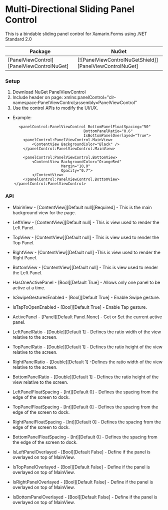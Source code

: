 # Multi-Directional Sliding Panel Control 

This is a bindable sliding panel control for Xamarin.Forms using .NET Standard 2.0

| Package | NuGet |
| --------------- | ----- |
| [PanelViewControl][PanelViewControlNuGet] | [![PanelViewControlNuGetShield]][PanelViewControlNuGet] |

### Setup
1. Download NuGet PanelViewControl
2. Include header on page: xmlns:panelControl="clr-namespace:PanelViewControl;assembly=PanelViewControl"
3. Use the control APIs to modify the UI/UX.

* Example:
```
      <panelControl:PanelViewControl BottomPanelFloatSpacing="50"
                                   BottomPanelRatio="0.6"
                                   IsBottomPanelOverlayed="True">
        <panelControl:PanelViewControl.MainView>
            <ContentView BackgroundColor="Black" />
        </panelControl:PanelViewControl.MainView>

        <panelControl:PanelViewControl.BottomView>
            <ContentView BackgroundColor="OrangeRed"
                         Margin="10,0"
                         Opacity="0.7">
            </ContentView>
        </panelControl:PanelViewControl.BottomView>
    </panelControl:PanelViewControl>
```
    
    

### API
* MainView - [ContentView][Default null][Required] -  This is the main background view for the page.
* LeftView - [ContentView][Default null] - This is view used to render the Left Panel.
* TopView - [ContentView][Default null] - This is view used to render the Top Panel.
* RightView - [ContentView][Default null] -This is view used to render the Right Panel.
* BottomView - [ContentView][Default null] - This is view used to render the Left Panel.

* HasOneActivePanel - [Bool][Default True] - Allows only one panel to be active at a time.
* IsSwipeGesturesEnabled - [Bool][Default True] - Enable Swipe gesture.
* IsTapToOpenEnabled - [Bool][Default True] - Enable Tap gesture.
* ActivePanel - [Panel][Default Panel.None] - Get or Set the current active panel. 

* LeftPanelRatio - [Double][Default 1] - Defines the ratio width of the view relative to the screen.
* TopPanelRatio - [Double][Default 1]  - Defines the ratio height of the view relative to the screen.
* RightPanelRatio - [Double][Default 1]  -Defines the ratio width of the view relative to the screen.
* BottomPanelRatio - [Double][Default 1] - Defines the ratio height of the view relative to the screen.

* LeftPanelFloatSpacing - [Int][Default 0]  - Defines the spacing from the edge of the screen to dock.
* TopPanelFloatSpacing - [Int][Default 0] - Defines the spacing from the edge of the screen to dock.
* RightPanelFloatSpacing - [Int][Default 0] - Defines the spacing from the edge of the screen to dock.
* BottomPanelFloatSpacing - [Int][Default 0] - Defines the spacing from the edge of the screen to dock.

* IsLeftPanelOverlayed - [Bool][Default False] - Define if the panel is overlayed on top of MainView.
* IsTopPanelOverlayed - [Bool][Default False] - Define if the panel is overlayed on top of MainView.
* IsRightPanelOverlayed - [Bool][Default False] - Define if the panel is overlayed on top of MainView.
* IsBottomPanelOverlayed - [Bool][Default False] - Define if the panel is overlayed on top of MainView.
